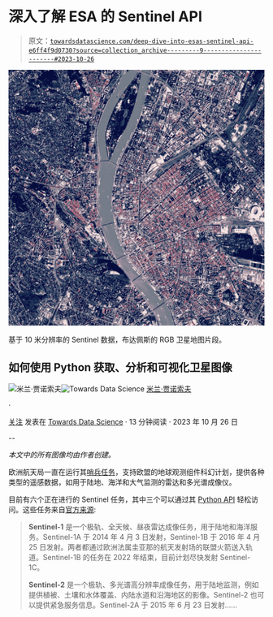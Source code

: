 # 深入了解 ESA 的 Sentinel API

> 原文：[`towardsdatascience.com/deep-dive-into-esas-sentinel-api-e6ff4f9d0730?source=collection_archive---------9-----------------------#2023-10-26`](https://towardsdatascience.com/deep-dive-into-esas-sentinel-api-e6ff4f9d0730?source=collection_archive---------9-----------------------#2023-10-26)

![](img/11263c751d93403401ed501eb089fe4b.png)

基于 10 米分辨率的 Sentinel 数据，布达佩斯的 RGB 卫星地图片段。

## 如何使用 Python 获取、分析和可视化卫星图像

[](https://medium.com/@janosovm?source=post_page-----e6ff4f9d0730--------------------------------)![米兰·贾诺索夫](https://medium.com/@janosovm?source=post_page-----e6ff4f9d0730--------------------------------)[](https://towardsdatascience.com/?source=post_page-----e6ff4f9d0730--------------------------------)![Towards Data Science](https://towardsdatascience.com/?source=post_page-----e6ff4f9d0730--------------------------------) [米兰·贾诺索夫](https://medium.com/@janosovm?source=post_page-----e6ff4f9d0730--------------------------------)

·

[关注](https://medium.com/m/signin?actionUrl=https%3A%2F%2Fmedium.com%2F_%2Fsubscribe%2Fuser%2F838408aa2ad4&operation=register&redirect=https%3A%2F%2Ftowardsdatascience.com%2Fdeep-dive-into-esas-sentinel-api-e6ff4f9d0730&user=Milan+Janosov&userId=838408aa2ad4&source=post_page-838408aa2ad4----e6ff4f9d0730---------------------post_header-----------) 发表在 [Towards Data Science](https://towardsdatascience.com/?source=post_page-----e6ff4f9d0730--------------------------------) · 13 分钟阅读 · 2023 年 10 月 26 日 [](https://medium.com/m/signin?actionUrl=https%3A%2F%2Fmedium.com%2F_%2Fvote%2Ftowards-data-science%2Fe6ff4f9d0730&operation=register&redirect=https%3A%2F%2Ftowardsdatascience.com%2Fdeep-dive-into-esas-sentinel-api-e6ff4f9d0730&user=Milan+Janosov&userId=838408aa2ad4&source=-----e6ff4f9d0730---------------------clap_footer-----------)

--

[](https://medium.com/m/signin?actionUrl=https%3A%2F%2Fmedium.com%2F_%2Fbookmark%2Fp%2Fe6ff4f9d0730&operation=register&redirect=https%3A%2F%2Ftowardsdatascience.com%2Fdeep-dive-into-esas-sentinel-api-e6ff4f9d0730&source=-----e6ff4f9d0730---------------------bookmark_footer-----------)

*本文中的所有图像均由作者创建。*

欧洲航天局一直在运行其[哨兵任务](https://www.esa.int/Applications/Observing_the_Earth/Copernicus/The_Sentinel_missions#:~:text=These%20missions%20carry%20a%20range,for%20land%20and%20ocean%20services.)，支持欧盟的地球观测组件科幻计划，提供各种类型的遥感数据，如用于陆地、海洋和大气监测的雷达和多光谱成像仪。

目前有六个正在进行的 Sentinel 任务，其中三个可以通过其 [Python API](https://sentinelsat.readthedocs.io/en/latest/api_overview.html) 轻松访问。这些任务来自[官方来源](https://www.esa.int/Applications/Observing_the_Earth/Copernicus/The_Sentinel_missions#:~:text=These%20missions%20carry%20a%20range,for%20land%20and%20ocean%20services.):

> **Sentinel-1** 是一个极轨、全天候、昼夜雷达成像任务，用于陆地和海洋服务。Sentinel-1A 于 2014 年 4 月 3 日发射，Sentinel-1B 于 2016 年 4 月 25 日发射。两者都通过欧洲法属圭亚那的航天发射场的联盟火箭送入轨道。Sentinel-1B 的任务在 2022 年结束，目前计划尽快发射 Sentinel-1C。
> 
> **Sentinel-2** 是一个极轨、多光谱高分辨率成像任务，用于陆地监测，例如提供植被、土壤和水体覆盖、内陆水道和沿海地区的影像。Sentinel-2 也可以提供紧急服务信息。Sentinel-2A 于 2015 年 6 月 23 日发射……
